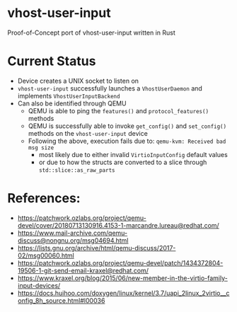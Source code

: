# vhost-user-input
Proof-of-Concept port of vhost-user-input written in Rust

# Current Status
- Device creates a UNIX socket to listen on
- `vhost-user-input` successfully launches a `VhostUserDaemon` and implements `VhostUserInputBackend`
- Can also be identified through QEMU
    - QEMU is able to ping the `features()` and `protocol_features()` methods
    - QEMU is successfully able to invoke `get_config()` and `set_config()` methods on the `vhost-user-input` device
    - Following the above, execution fails due to: `qemu-kvm: Received bad msg size` 
      - most likely due to either invalid `VirtioInputConfig` default values
      - or due to how the structs are converted to a slice through `std::slice::as_raw_parts`

# References:
- https://patchwork.ozlabs.org/project/qemu-devel/cover/20180713130916.4153-1-marcandre.lureau@redhat.com/
- https://www.mail-archive.com/qemu-discuss@nongnu.org/msg04694.html
- https://lists.gnu.org/archive/html/qemu-discuss/2017-02/msg00060.html
- https://patchwork.ozlabs.org/project/qemu-devel/patch/1434372804-19506-1-git-send-email-kraxel@redhat.com/
- https://www.kraxel.org/blog/2015/06/new-member-in-the-virtio-family-input-devices/
- https://docs.huihoo.com/doxygen/linux/kernel/3.7/uapi_2linux_2virtio__config_8h_source.html#l00036
